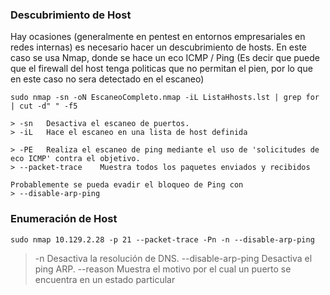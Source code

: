 
### Descubrimiento de Host

Hay ocasiones (generalmente en pentest en entornos empresariales en redes internas) es necesario hacer un descubrimiento de hosts. En este caso se usa Nmap, donde se hace un eco ICMP / Ping (Es decir que puede que el firewall del host tenga politicas que no permitan el pien, por lo que en este caso no sera detectado en el escaneo)
```
sudo nmap -sn -oN EscaneoCompleto.nmap -iL ListaHhosts.lst | grep for | cut -d" " -f5

> -sn	Desactiva el escaneo de puertos.
> -iL	Hace el escaneo en una lista de host definida

> -PE	Realiza el escaneo de ping mediante el uso de 'solicitudes de eco ICMP' contra el objetivo.
> --packet-trace	Muestra todos los paquetes enviados y recibidos

Probablemente se pueda evadir el bloqueo de Ping con
> --disable-arp-ping 

```

### Enumeración de Host

```
sudo nmap 10.129.2.28 -p 21 --packet-trace -Pn -n --disable-arp-ping

```
> -n	Desactiva la resolución de DNS.
> --disable-arp-ping	Desactiva el ping ARP.
> --reason	Muestra el motivo por el cual un puerto se encuentra en un estado particular
> 


